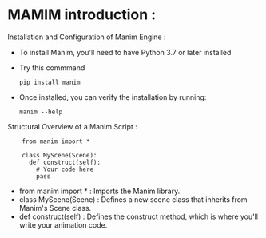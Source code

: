 # MAMIM introduction : 

Installation and Configuration of Manim Engine : 

  * To install Manim, you'll need to have Python 3.7 or later installed
  
  * Try this commmand
      
        pip install manim

  * Once installed, you can verify the installation by running:

        manim --help

  Structural Overview of a Manim Script :

        from manim import *

        class MyScene(Scene):
          def construct(self):
            # Your code here
            pass

  * from manim import * : Imports the Manim library.
  * class MyScene(Scene) : Defines a new scene class that inherits from Manim's Scene class.
  * def construct(self) : Defines the construct method, which is where you'll write your animation code.
